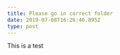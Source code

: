 ```yaml
---
title: Please go in correct folder
date: 2019-07-08T16:26:46.895Z
type: post
---
```

This is a test
